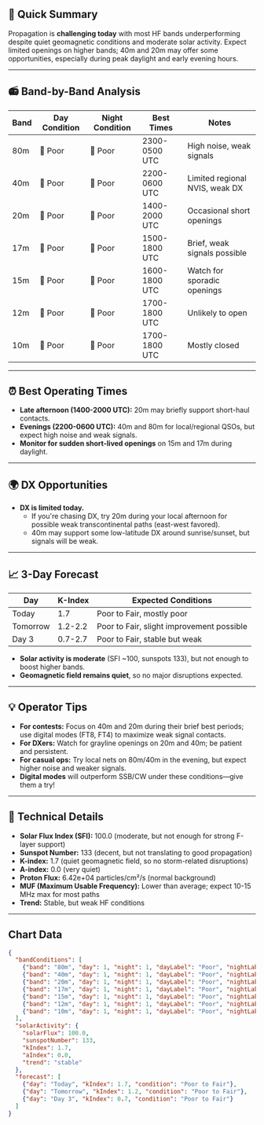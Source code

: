 ## 🎯 Quick Summary

Propagation is **challenging today** with most HF bands underperforming despite quiet geomagnetic conditions and moderate solar activity. Expect limited openings on higher bands; 40m and 20m may offer some opportunities, especially during peak daylight and early evening hours.

---

## 📻 Band-by-Band Analysis

| Band | Day Condition | Night Condition | Best Times | Notes |
|------|---------------|-----------------|------------|-------|
| 80m  | 🔴 Poor       | 🔴 Poor         | 2300-0500 UTC | High noise, weak signals |
| 40m  | 🔴 Poor       | 🔴 Poor         | 2200-0600 UTC | Limited regional NVIS, weak DX |
| 20m  | 🔴 Poor       | 🔴 Poor         | 1400-2000 UTC | Occasional short openings |
| 17m  | 🔴 Poor       | 🔴 Poor         | 1500-1800 UTC | Brief, weak signals possible |
| 15m  | 🔴 Poor       | 🔴 Poor         | 1600-1800 UTC | Watch for sporadic openings |
| 12m  | 🔴 Poor       | 🔴 Poor         | 1700-1800 UTC | Unlikely to open |
| 10m  | 🔴 Poor       | 🔴 Poor         | 1700-1800 UTC | Mostly closed |

---

## ⏰ Best Operating Times

- **Late afternoon (1400-2000 UTC):** 20m may briefly support short-haul contacts.
- **Evenings (2200-0600 UTC):** 40m and 80m for local/regional QSOs, but expect high noise and weak signals.
- **Monitor for sudden short-lived openings** on 15m and 17m during daylight.

---

## 🌍 DX Opportunities

- **DX is limited today.**  
  - If you're chasing DX, try 20m during your local afternoon for possible weak transcontinental paths (east-west favored).
  - 40m may support some low-latitude DX around sunrise/sunset, but signals will be weak.

---

## 📈 3-Day Forecast

| Day      | K-Index | Expected Conditions      |
|----------|---------|-------------------------|
| Today    | 1.7     | Poor to Fair, mostly poor |
| Tomorrow | 1.2-2.2 | Poor to Fair, slight improvement possible |
| Day 3    | 0.7-2.7 | Poor to Fair, stable but weak |

- **Solar activity is moderate** (SFI ~100, sunspots 133), but not enough to boost higher bands.
- **Geomagnetic field remains quiet**, so no major disruptions expected.

---

## 💡 Operator Tips

- **For contests:** Focus on 40m and 20m during their brief best periods; use digital modes (FT8, FT4) to maximize weak signal contacts.
- **For DXers:** Watch for grayline openings on 20m and 40m; be patient and persistent.
- **For casual ops:** Try local nets on 80m/40m in the evening, but expect higher noise and weaker signals.
- **Digital modes** will outperform SSB/CW under these conditions—give them a try!

---

## 🔬 Technical Details

- **Solar Flux Index (SFI):** 100.0 (moderate, but not enough for strong F-layer support)
- **Sunspot Number:** 133 (decent, but not translating to good propagation)
- **K-index:** 1.7 (quiet geomagnetic field, so no storm-related disruptions)
- **A-index:** 0.0 (very quiet)
- **Proton Flux:** 6.42e+04 particles/cm²/s (normal background)
- **MUF (Maximum Usable Frequency):** Lower than average; expect 10-15 MHz max for most paths
- **Trend:** Stable, but weak HF conditions

---

## Chart Data
```json
{
  "bandConditions": [
    {"band": "80m", "day": 1, "night": 1, "dayLabel": "Poor", "nightLabel": "Poor"},
    {"band": "40m", "day": 1, "night": 1, "dayLabel": "Poor", "nightLabel": "Poor"},
    {"band": "20m", "day": 1, "night": 1, "dayLabel": "Poor", "nightLabel": "Poor"},
    {"band": "17m", "day": 1, "night": 1, "dayLabel": "Poor", "nightLabel": "Poor"},
    {"band": "15m", "day": 1, "night": 1, "dayLabel": "Poor", "nightLabel": "Poor"},
    {"band": "12m", "day": 1, "night": 1, "dayLabel": "Poor", "nightLabel": "Poor"},
    {"band": "10m", "day": 1, "night": 1, "dayLabel": "Poor", "nightLabel": "Poor"}
  ],
  "solarActivity": {
    "solarFlux": 100.0,
    "sunspotNumber": 133,
    "kIndex": 1.7,
    "aIndex": 0.0,
    "trend": "stable"
  },
  "forecast": [
    {"day": "Today", "kIndex": 1.7, "condition": "Poor to Fair"},
    {"day": "Tomorrow", "kIndex": 1.2, "condition": "Poor to Fair"},
    {"day": "Day 3", "kIndex": 0.7, "condition": "Poor to Fair"}
  ]
}
```